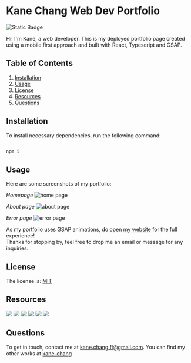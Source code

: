 # Kane Chang Web Dev Portfolio

  ![Static Badge](https://img.shields.io/badge/license-MIT-blue)
  
  Hi! I'm Kane, a web developer. This is my deployed portfolio page created using a mobile first approach and built with React, Typescript and GSAP.
  
  ## Table of Contents
  1. [Installation](#installation)
  2. [Usage](#usage)
  4. [License](#license)
  5. [Resources](#resources)
  6. [Questions](#questions)
  
  ## Installation
  
  To install necessary dependencies, run the following command:
  
  ```bash

  npm i

  ```
  
  ## Usage
  Here are some screenshots of my portfolio:

  *Homepage*
  ![home page](https://github.com/kane-chang/mobile-first-portfolio/assets/141442532/9603b1a1-7471-448c-9b8e-20ff92338017)
  
  *About page*
  ![about page](https://github.com/kane-chang/mobile-first-portfolio/assets/141442532/1916b033-5f7d-45a2-9076-902d60fff4e8)
  
  *Error page*
  ![error page](https://github.com/kane-chang/mobile-first-portfolio/assets/141442532/8f39973d-717b-4b2f-8cf1-e0447480273e)
  
  As my portfolio uses GSAP animations, do open [my website](https://kanechang.com) for the full experience!  
  Thanks for stopping by, feel free to drop me an email or message for any inquiries.

  ## License
  
  The license is: [MIT](https://choosealicense.com/licenses/mit/)

  ## Resources

  ![](https://img.shields.io/badge/React-61DAFB.svg?style=for-the-badge&logo=React&logoColor=black) ![](https://img.shields.io/badge/React%20Router-CA4245.svg?style=for-the-badge&logo=React-Router&logoColor=white)
  ![](https://img.shields.io/badge/TypeScript-3178C6.svg?style=for-the-badge&logo=TypeScript&logoColor=white) ![](https://img.shields.io/badge/Vite-646CFF.svg?style=for-the-badge&logo=Vite&logoColor=white)
  ![](https://img.shields.io/badge/Tailwind%20CSS-06B6D4.svg?style=for-the-badge&logo=Tailwind-CSS&logoColor=white) ![](https://img.shields.io/badge/GreenSock-88CE02.svg?style=for-the-badge&logo=GreenSock&logoColor=white)
  
  ## Questions
  
  To get in touch, contact me at [kane.chang.fl@gmail.com](kane.chang.fl@gmail.com). You can find my other works at [kane-chang](https://github.com/kane-chang)

